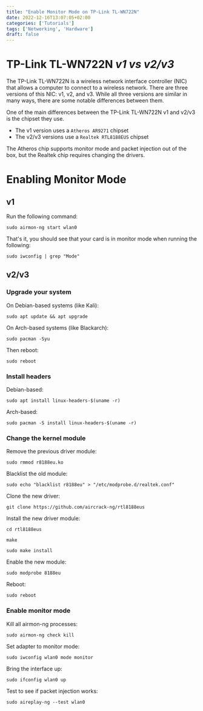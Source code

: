 ```yaml
---
title: "Enable Monitor Mode on TP-Link TL-WN722N"
date: 2022-12-16T13:07:05+02:00
categories: ['Tutorials']
tags: ['Networking', 'Hardware']
draft: false
---
```


#  TP-Link TL-WN722N _v1 vs v2/v3_

The TP-Link TL-WN722N is a wireless network interface controller (NIC) that allows a computer to connect to a wireless network.
There are three versions of this NIC: v1, v2, and v3. While all three versions are similar in many ways, there are some notable differences between them.

One of the main differences between the TP-Link TL-WN722N v1 and v2/v3 is the chipset they use. 
- The v1 version uses a `Atheros AR9271` chipset
- The v2/v3 versions use a `Realtek RTL8188EUS` chipset

The Atheros chip supports monitor mode and packet injection out of the box, but the Realtek chip requires changing the drivers.

# Enabling Monitor Mode

## v1

Run the following command:
``` shell
sudo airmon-ng start wlan0
```

That's it, you should see that your card is in monitor mode when running the following:
``` shell
sudo iwconfig | grep "Mode"
```

## v2/v3

### Upgrade your system

On Debian-based systems (like Kali):
``` shell
sudo apt update && apt upgrade
```

On Arch-based systems (like Blackarch):
``` shell
sudo pacman -Syu
```

Then reboot:
``` shell
sudo reboot
```

### Install headers

Debian-based:
``` shell
sudo apt install linux-headers-$(uname -r)
```

Arch-based:
``` shell
sudo pacman -S install linux-headers-$(uname -r)
```

### Change the kernel module

Remove the previous driver module:
``` shell 
sudo rmmod r8188eu.ko
```

Blacklist the old module:
``` shell
sudo echo "blacklist r8188eu" > "/etc/modprobe.d/realtek.conf"
```

Clone the new driver:
``` shell
git clone https://github.com/aircrack-ng/rtl8188eus
```

Install the new driver module:
``` shell
cd rtl8188eus
```
``` shell
make
```
``` shell
sudo make install
```

Enable the new module:
``` shell
sudo modprobe 8188eu
```

Reboot:
``` shell
sudo reboot
```

### Enable monitor mode

Kill all airmon-ng processes:
``` shell
sudo airmon-ng check kill
```

Set adapter to monitor mode:
``` shell
sudo iwconfig wlan0 mode monitor
```

Bring the interface up:
``` shell
sudo ifconfig wlan0 up
```

Test to see if packet injection works:
``` shell
sudo aireplay-ng --test wlan0
```
